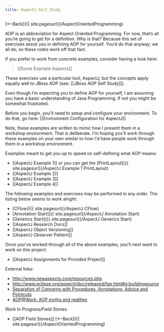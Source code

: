 ```yaml
---
title: AspectJ_Self_Study
---
```

[<--Back]({{ site.pagesurl}}/AspectOrientedProgramming)

AOP is an abbreviation for Aspect Oriented Programming. For now, that’s all you’re going to get for a definition. Why is that? Because this set of exercises assist you in defining AOP for yourself. You’d do that anyway; we all do, so these notes work off that fact. 

If you prefer to work from concrete examples, consider having a look here:
> [[Some Example Aspects]]

These exercises use a particular tool, AspectJ, but the concepts apply equally well to JBoss AOP (see: [[JBoss AOP Self Study]]).

Even though I’m expecting you to define AOP for yourself, I am assuming you have a basic understanding of Java Programming. If not you might be somewhat frustrated.

Before you begin, you'll need to setup and configure your environment. To do that, go here: [[Environment Configuration for AspectJ]]

Note, these examples are written to mimic how I present them in a workshop environment. That is deliberate. I'm hoping you'll work through these examples on your own similar to how I'd have people work through them in a workshop environment.

Examples meant to get you up to speed on self-defining what AOP means:
* [[AspectJ Example 1]] or you can get the [PrintLayout]({{ site.pagesurl}}/AspectJ Example 1 PrintLayout)
* [[AspectJ Example 2]]
* [[AspectJ Example 3]]
* [[AspectJ Example 4]]

The following examples and exercises may be performed in any order. The listing below seems to work alright:
* [CFlow]({{ site.pagesurl}}/AspectJ CFlow)
* [Annotation Start]({{ site.pagesurl}}/AspectJ Annotation Start)
* [Generics Start]({{ site.pagesurl}}/AspectJ Generics Start)
* [[AspectJ Research Docs]]
* [[AspectJ Object Versioning]]
* [[AspectJ Observer Pattern]]

Once you've worked through all of the above examples, you'll next want to work on this project:
* [[AspectJ Assignments for Provided Project]]

External links:
* http://www.newaspects.com/resources.php
* http://www.eclipse.org/aspectj/doc/released/faq.html#q:buildingsource
* [Separation of Concerns with Procedures, Annotations, Advice and Pointcuts](http://www.st.informatik.tu-darmstadt.de/database/publications/data/soc-w-paap-124.pdf?id=125)
* [AOP@Work: AOP myths and realities](http://www-128.ibm.com/developerworks/java/library/j-aopwork15/)

Work In Progress/Field Stones
* [[AOP Field Stones]]
[<--Back]({{ site.pagesurl}}/AspectOrientedProgramming)